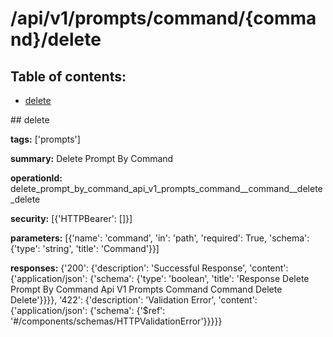 # /api/v1/prompts/command/{command}/delete

## Table of contents:
- [delete](#delete)

<a name="delete" />
## delete

**tags:** ['prompts']

**summary:** Delete Prompt By Command

**operationId:** delete_prompt_by_command_api_v1_prompts_command__command__delete_delete

**security:** [{'HTTPBearer': []}]

**parameters:** [{'name': 'command', 'in': 'path', 'required': True, 'schema': {'type': 'string', 'title': 'Command'}}]

**responses:** {'200': {'description': 'Successful Response', 'content': {'application/json': {'schema': {'type': 'boolean', 'title': 'Response Delete Prompt By Command Api V1 Prompts Command  Command  Delete Delete'}}}}, '422': {'description': 'Validation Error', 'content': {'application/json': {'schema': {'$ref': '#/components/schemas/HTTPValidationError'}}}}}

